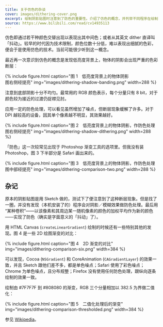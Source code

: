 ```yaml
---
title: 关于仿色的杂谈
cover: images/dithering-cover.png
excerpt: 绘制阴影贴图时注意到了防色的重要性。介绍了仿色的概念，并列举不同程序在绘制渐变时的防色处理。
source: https://www.bilibili.com/read/cv14935113
---
```


仿色即通过若干种颜色交替出现以表现出其中间色；或者从其英文 dither 直译叫「抖动」。较早的时代因为技术限制，颜色位数十分低，难以表现出细腻的色彩，便会于是使用仿色的技术。当前可能很少听到这一概念。

最近再一次意识到仿色的概念是发现低亮度背景上，物体的阴影会出现严重的色彩断层：

{%  include figure.html
    caption="图 1　低亮度背景上的物体阴影<br>图右侧经提亮"
    img="images/dithering-shadow-banding.png"
    width=288  %}

注意到底部阴影十分不均匀。最常用的 RGB 颜色表示，每个分量只有 8 bit，对于颜色较为接近的过渡仍捉襟见肘。

应用一定的防色处理，可以看见虽然增加了噪点，但断层现象缓解了许多。对于 DPI 越较高的设备，因其单个像素越不明显，其效果越好。

{%  include figure.html
    caption="图 2　低亮度背景上的物体阴影，作防色处理<br>图右侧经提亮"
    img="images/dithering-shadow-dithering.png"
    width=288  %}

「防色」这一次较常见出现于 Photoshop 渐变工具的选项里。但我没有装 Photoshop，图 3 下半部分是 Safari 画出来的。 

{%  include figure.html
    caption="图 3　低亮度背景上的物体阴影，作防色处理<br>图中部经提亮"
    img="images/dithering-comparison-two.png"
    width=288  %}

## 杂记

原本的阴影贴图是用 Sketch 做的，测试下了便注意到了这种断层现象。但是找了一圈，并没有发现（本机安装了的）程序会对阴影／模糊效果做防色处理。最后用 “某种卷积”——以该像素和其周边某一随机像素的颜色的加权平均作为新的颜色——实现了防色（确实是字面意义的「抖动」了）。

用 HTML Canvas (`createLinearGradient`) 绘制的时候还有一些特别其他的发现。图 4 是一些 2D 绘图渐变的对比：

{%  include figure.html
    caption="图 4　2D 渐变的对比"
    img="images/dithering-comparison-six.png"
    width=384  %}

可以发现，Cocoa (`NSGradient`) 和 CoreAnimation (`CAGradientLayer`) 的效果一致，并且 Sketch 跟他们差不多，都是单色噪点；Safari 使用了彩色噪点；Chrome 为单色噪点，且分布规整；Firefox 没有使用任何防色处理，跟纵向逐条绘制的效果一致。

绘制由 #7F7F7F 到 #808080 的渐变，RGB 三个分量相加以 382.5 为界做二值化：

{%  include figure.html
    caption="图 5　二值化处理后的渐变"
    img="images/dithering-comparison-thresholded.png"
    width=384  %}

参见 [Wikipedia](https://en.wikipedia.org/wiki/Dither)。
